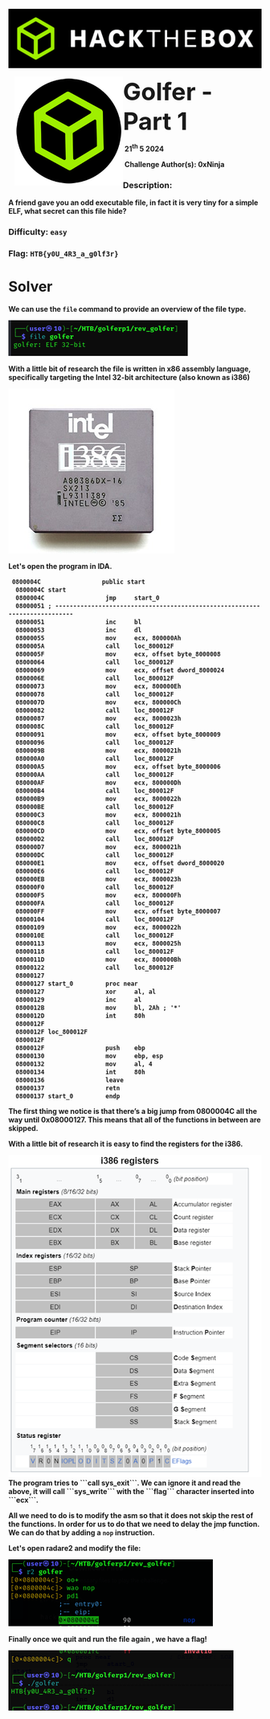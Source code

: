![](images/banner.png)







<img src="images/htb.png" style="margin-left: 20px; zoom: 60%;" align=left />    	<font size="10"> <b>Golfer - Part 1<b></font>

​		21<sup>th</sup> 5 2024

​		Challenge Author(s): 
   0xNinja
​		

 



### Description:

A friend gave you an odd executable file, in fact it is very tiny for a simple ELF, what secret can this file hide?


### Difficulty: `easy`

### Flag: `HTB{y0U_4R3_a_g0lf3r}`


# Solver

We can use the ```file``` command to provide an overview of the file type.

<img src="images/Screenshot 2024-05-20 223226.png" />  

With a little bit of research the file  is written in x86 assembly language, specifically targeting the Intel 32-bit architecture (also known as i386)

<img src="images/KL_Intel_i386DX.jpg" /> 

Let's open the program in IDA.

```assembly
 0800004C                 public start
  0800004C start                                  
  0800004C                 jmp     start_0
  08000051 ; ---------------------------------------------------------------------------
  08000051                 inc     bl
  08000053                 inc     dl
  08000055                 mov     ecx, 800000Ah
  0800005A                 call    loc_800012F
  0800005F                 mov     ecx, offset byte_8000008
  08000064                 call    loc_800012F
  08000069                 mov     ecx, offset dword_8000024
  0800006E                 call    loc_800012F
  08000073                 mov     ecx, 800000Eh
  08000078                 call    loc_800012F
  0800007D                 mov     ecx, 800000Ch
  08000082                 call    loc_800012F
  08000087                 mov     ecx, 8000023h
  0800008C                 call    loc_800012F
  08000091                 mov     ecx, offset byte_8000009
  08000096                 call    loc_800012F
  0800009B                 mov     ecx, 8000021h
  080000A0                 call    loc_800012F
  080000A5                 mov     ecx, offset byte_8000006
  080000AA                 call    loc_800012F
  080000AF                 mov     ecx, 800000Dh
  080000B4                 call    loc_800012F
  080000B9                 mov     ecx, 8000022h
  080000BE                 call    loc_800012F
  080000C3                 mov     ecx, 8000021h
  080000C8                 call    loc_800012F
  080000CD                 mov     ecx, offset byte_8000005
  080000D2                 call    loc_800012F
  080000D7                 mov     ecx, 8000021h
  080000DC                 call    loc_800012F
  080000E1                 mov     ecx, offset dword_8000020
  080000E6                 call    loc_800012F
  080000EB                 mov     ecx, 8000023h
  080000F0                 call    loc_800012F
  080000F5                 mov     ecx, 800000Fh
  080000FA                 call    loc_800012F
  080000FF                 mov     ecx, offset byte_8000007
  08000104                 call    loc_800012F
  08000109                 mov     ecx, 8000022h
  0800010E                 call    loc_800012F
  08000113                 mov     ecx, 8000025h
  08000118                 call    loc_800012F
  0800011D                 mov     ecx, 800000Bh
  08000122                 call    loc_800012F
  08000127
  08000127 start_0         proc near              
  08000127                 xor     al, al
  08000129                 inc     al
  0800012B                 mov     bl, 2Ah ; '*'
  0800012D                 int     80h
  0800012F
  0800012F loc_800012F                           
  0800012F                                        
  0800012F                 push    ebp
  08000130                 mov     ebp, esp
  08000132                 mov     al, 4
  08000134                 int     80h
  08000136                 leave
  08000137                 retn
  08000137 start_0         endp
```


The first thing we notice is that there’s a big jump from 0800004C all the way until 0x08000127. This means that all of the functions in between are skipped. 

With a little bit of research it is easy to find the registers for the i386.

<img src="images/Screenshot 2024-05-20 224026.png" />  
The program tries to ```call sys_exit```. We can ignore it and read the above, it will call ```sys_write``` with the ```flag``` character inserted into ```ecx```.

All we need to do is to modify the asm so that it does not skip the rest of the functions.
In order for us to do that we need to delay the jmp function.
We can do that by adding a ```nop``` instruction.

Let's open radare2 and modify the file:


<img src="images/Screenshot 2024-05-21 010019.png" />  

Finally once we quit and run the file again , we have a flag!

<img src="images/Screenshot 2024-05-21 001118.png" />  


